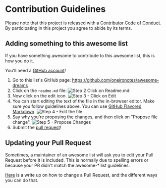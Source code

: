 # Contribution Guidelines

Please note that this project is released with a [Contributor Code of Conduct](code-of-conduct.md). By participating in this project you agree to abide by its terms.

## Adding something to this awesome list

If you have something awesome to contribute to this awesome list, this is how you do it.

You'll need a [GitHub account](https://github.com/join)!

1. Go to this list's GitHub page: https://github.com/oneironotes/awesome-dreams
2. Click on the `readme.md` file: ![Step 2 Click on Readme.md](https://cloud.githubusercontent.com/assets/170270/9402920/53a7e3ea-480c-11e5-9d81-aecf64be55eb.png)
3. Now click on the edit icon. ![Step 3 - Click on Edit](https://cloud.githubusercontent.com/assets/170270/9402927/6506af22-480c-11e5-8c18-7ea823530099.png)
4. You can start editing the text of the file in the in-browser editor. Make sure you follow guidelines above. You can use [GitHub Flavored Markdown](https://help.github.com/articles/github-flavored-markdown/). ![Step 4 - Edit the file](https://cloud.githubusercontent.com/assets/170270/9402932/7301c3a0-480c-11e5-81f5-7e343b71674f.png)
5. Say why you're proposing the changes, and then click on "Propose file change". ![Step 5 - Propose Changes](https://cloud.githubusercontent.com/assets/170270/9402937/7dd0652a-480c-11e5-9138-bd14244593d5.png)
6. Submit the [pull request](https://help.github.com/articles/using-pull-requests/)!

## Updating your Pull Request

Sometimes, a maintainer of an awesome list will ask you to edit your Pull Request before it is included. This is normally due to spelling errors or because your PR didn't match the awesome-* list guidelines.

[Here](https://github.com/RichardLitt/knowledge/blob/master/github/amending-a-commit-guide.md) is a write up on how to change a Pull Request, and the different ways you can do that.
